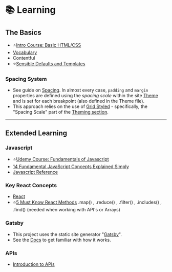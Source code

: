 # 📚 Learning

## The Basics
* ⭐[Intro Course: Basic HTML/CSS](https://github.com/myplanetdigital/dev-docs/blob/master/Practice%20Areas/Front-End/Basic%20HTML%20and%20CSS.md)
* [Vocabulary](vocab.md)
* Contentful
* ⭐[Sensible Defaults and Templates](https://github.com/myplanetdigital/dev-docs/blob/f6f0082724b14b48b6a3fb18830019055043b92a/Sensible%20Defaults.md)

### Spacing System

* See guide on [Spacing](/spacing.md). In almost every case, `padding` and `margin` properties are defined using the *spacing scale* within the site [Theme]() and is set for each breakpoint (also defined in the Theme file).
* This approach relies on the use of [Grid Styled](https://github.com/jxnblk/grid-styled) - specifically, the "Spacing Scale" part of the [Theming section](https://github.com/jxnblk/grid-styled#theming).

--- 
## Extended Learning

### Javascript

* ⭐[Udemy Course: Fundamentals of Javascript](https://www.udemy.com/course/web-development-a-practical-html-css-and-js-beginner-course/learn/lecture/16454994#overview)
* [14 Fundamental JavaScript Concepts Explained Simply](https://dottedsquirrel.com/javascript/fundamentals-javascript/)
* [Javascript Reference](https://www.w3schools.com/jsref/)

### Key React Concepts

* [React](react.md) 
* ⭐[5 Must Know React Methods](https://raymondosy.medium.com/5-must-know-array-methods-in-react-da531a02b0ef)
   .map() , .reduce() , .filter() , .includes() , .find()
   (needed when working with API's or Arrays)

### Gatsby

* This project uses the static site generator "[Gatsby](https://www.gatsbyjs.org/)".
* See the [Docs](https://www.gatsbyjs.org/docs/) to get familiar with how it works.

### APIs
* [Introduction to APIs](https://www.udemy.com/course/introduction-to-apis-rest-api-graphql-soap-web-services-grpc/)

